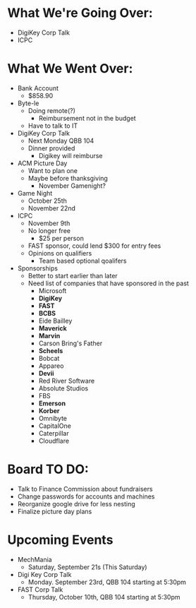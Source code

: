 # What We're Going Over:

- DigiKey Corp Talk
- ICPC

# What We Went Over:

- Bank Account
    - $858.90
- Byte-le
    - Doing remote(?)
        - Reimbursement not in the budget
    - Have to talk to IT
- DigiKey Corp Talk
    - Next Monday QBB 104
    - Dinner provided
        - Digikey will reimburse
- ACM Picture Day
    - Want to plan one
    - Maybe before thanksgiving
        - November Gamenight?
- Game Night
    - October 25th
    - November 22nd
- ICPC
    - November 9th
    - No longer free
        - $25 per person
    - FAST sponsor, could lend $300 for entry fees
    - Opinions on qualifiers
        - Team based optional qoalifers
- Sponsorships
    - Better to start earlier than later
    - Need list of companies that have sponsored in the past
        - Microsoft
        - __DigiKey__
        - __FAST__
        - __BCBS__
        - Eide Bailley
        - __Maverick__
        - __Marvin__
        - Carson Bring's Father
        - __Scheels__
        - Bobcat
        - Appareo
        - __Devii__
        - Red River Software
        - Absolute Studios
        - FBS
        - __Emerson__
        - __Korber__
        - Omnibyte
        - CapitalOne
        - Caterpillar
        - Cloudflare


# Board TO DO:

- Talk to Finance Commission about fundraisers
- Change passwords for accounts and machines
- Reorganize google drive for less nesting
- Finalize picture day plans

# Upcoming Events

- MechMania
    - Saturday, September 21s (This Saturday)
- Digi Key Corp Talk
    - Monday. September 23rd, QBB 104 starting at 5:30pm
- FAST Corp Talk
    - Thursday, October 10th, QBB 104 starting at 5:30pm